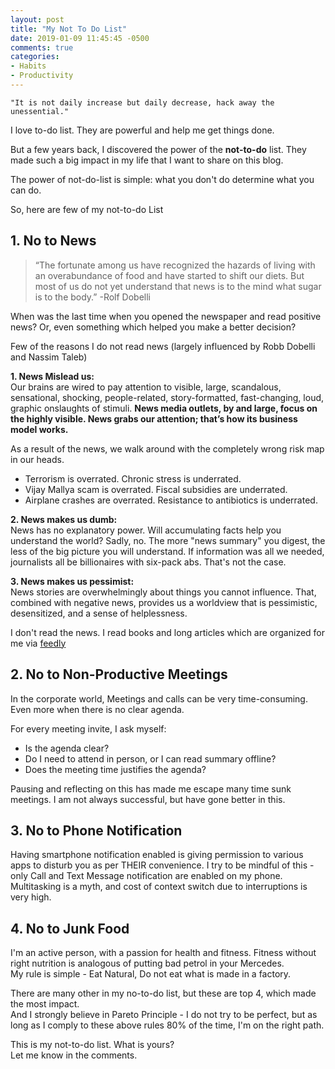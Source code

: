 ```yaml
---
layout: post
title: "My Not To Do List"
date: 2019-01-09 11:45:45 -0500
comments: true
categories: 
- Habits
- Productivity
---
```

   
    "It is not daily increase but daily decrease, hack away the unessential."

I love to-do list. They are powerful and help me get things done.  

But a few years back, I discovered the power of the **not-to-do** list. They made such a big impact in my life that I want to share on this blog.

The power of not-do-list is simple: what you don't do determine what you can do.

So, here are few of my not-to-do List
<!--more-->

## 1. No to News

> “The fortunate among us have recognized the hazards of living with an overabundance of food and have started to shift our diets. But most of us do not yet understand that news is to the mind what sugar is to the body.”
-Rolf Dobelli

When was the last time when you opened the newspaper and read positive news? Or, even something which helped you make a better decision?

Few of the reasons I do not read news (largely influenced by Robb Dobelli and Nassim Taleb)  
   
**1. News Mislead us:**     
Our brains are wired to pay attention to visible, large, scandalous, sensational, shocking, people-related, story-formatted, fast-changing, loud, graphic onslaughts of stimuli.
**News media outlets, by and large, focus on the highly visible. News grabs our attention; that’s how its business model works.**  
  
As a result of the news, we walk around with the completely wrong risk map in our heads.  

  - Terrorism is overrated. Chronic stress is underrated.   
  - Vijay Mallya scam is overrated. Fiscal subsidies are underrated.  
  - Airplane crashes are overrated. Resistance to antibiotics is underrated.   
   

**2. News makes us dumb:**  
News has no explanatory power. Will accumulating facts help you understand the world? Sadly, no. The more "news summary" you digest, the less of the big picture you will understand. If information was all we needed, journalists all be billionaires with six-pack abs. That's not the case.

**3. News makes us pessimist:**  
News stories are overwhelmingly about things you cannot influence. That, combined with negative news, provides us a  worldview that is pessimistic, desensitized, and a sense of helplessness.

I don't read the news. I read books and long articles which are organized for me via [feedly](http://feedly.com)

## 2. No to Non-Productive Meetings
In the corporate world, Meetings and calls can be very time-consuming. Even more when there is no clear agenda.

For every meeting invite, I ask myself:  
- Is the agenda clear?  
- Do I need to attend in person, or I can read summary offline?  
- Does the meeting time justifies the agenda?  

Pausing and reflecting on this has made me escape many time sunk meetings. I am not always successful, but have gone better in this.

## 3. No to Phone Notification
Having smartphone notification enabled is giving permission to various apps to disturb you as per THEIR convenience. I try to be mindful of this - only Call and Text Message notification are enabled on my phone.
Multitasking is a myth, and cost of context switch due to interruptions is very high.

## 4. No to Junk Food
I'm an active person, with a passion for health and fitness. Fitness without right nutrition is analogous of putting  bad petrol in your Mercedes.   
My rule is simple - Eat Natural, Do not eat what is made in a factory.  

There are many other in my no-to-do list, but these are top 4, which made the most impact.  
And I strongly believe in Pareto Principle - I do not try to be perfect, but as long as I comply to these above rules 80% of the time, I'm on the right path.

This is my not-to-do list. What is yours?   
Let me know in the comments.


